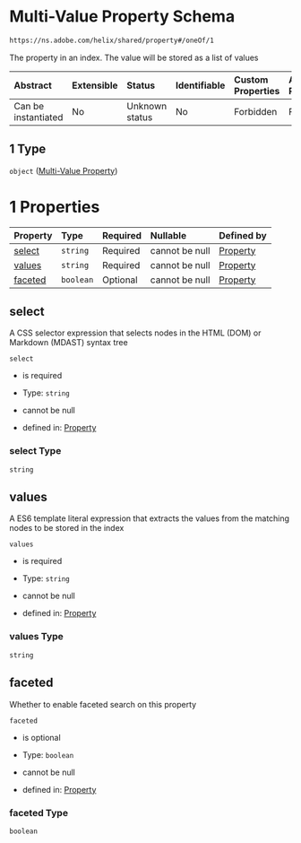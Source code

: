# Multi-Value Property Schema

```txt
https://ns.adobe.com/helix/shared/property#/oneOf/1
```

The property in an index. The value will be stored as a list of values

| Abstract            | Extensible | Status         | Identifiable | Custom Properties | Additional Properties | Access Restrictions | Defined In                                                            |
| :------------------ | :--------- | :------------- | :----------- | :---------------- | :-------------------- | :------------------ | :-------------------------------------------------------------------- |
| Can be instantiated | No         | Unknown status | No           | Forbidden         | Forbidden             | none                | [property.schema.json\*](property.schema.json "open original schema") |

## 1 Type

`object` ([Multi-Value Property](property-oneof-multi-value-property.md))

# 1 Properties

| Property            | Type      | Required | Nullable       | Defined by                                                                                                                                     |
| :------------------ | :-------- | :------- | :------------- | :--------------------------------------------------------------------------------------------------------------------------------------------- |
| [select](#select)   | `string`  | Required | cannot be null | [Property](property-oneof-multi-value-property-properties-select.md "https://ns.adobe.com/helix/shared/property#/oneOf/1/properties/select")   |
| [values](#values)   | `string`  | Required | cannot be null | [Property](property-oneof-multi-value-property-properties-values.md "https://ns.adobe.com/helix/shared/property#/oneOf/1/properties/values")   |
| [faceted](#faceted) | `boolean` | Optional | cannot be null | [Property](property-oneof-multi-value-property-properties-faceted.md "https://ns.adobe.com/helix/shared/property#/oneOf/1/properties/faceted") |

## select

A CSS selector expression that selects nodes in the HTML (DOM) or Markdown (MDAST) syntax tree

`select`

*   is required

*   Type: `string`

*   cannot be null

*   defined in: [Property](property-oneof-multi-value-property-properties-select.md "https://ns.adobe.com/helix/shared/property#/oneOf/1/properties/select")

### select Type

`string`

## values

A ES6 template literal expression that extracts the values from the matching nodes to be stored in the index

`values`

*   is required

*   Type: `string`

*   cannot be null

*   defined in: [Property](property-oneof-multi-value-property-properties-values.md "https://ns.adobe.com/helix/shared/property#/oneOf/1/properties/values")

### values Type

`string`

## faceted

Whether to enable faceted search on this property

`faceted`

*   is optional

*   Type: `boolean`

*   cannot be null

*   defined in: [Property](property-oneof-multi-value-property-properties-faceted.md "https://ns.adobe.com/helix/shared/property#/oneOf/1/properties/faceted")

### faceted Type

`boolean`
